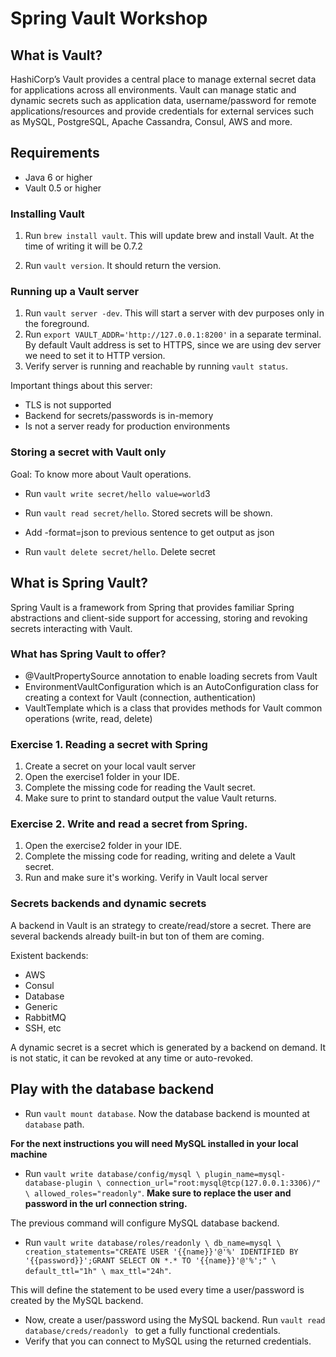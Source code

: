 # Spring Vault Workshop

## What is Vault?

HashiCorp’s Vault provides a central place to manage external secret data for applications across all environments. Vault can manage static and dynamic secrets such as application data, username/password for remote applications/resources and provide credentials for external services such as MySQL, PostgreSQL, Apache Cassandra, Consul, AWS and more.

## Requirements

- Java 6 or higher
- Vault 0.5 or higher

### Installing Vault
1. Run ``` brew install vault ```. This will update brew and install Vault. At the time of writing it will be 0.7.2

2. Run ``` vault version ```. It should return the version.

### Running up a Vault server

1. Run ``` vault server -dev ```. This will start a server with dev purposes only in the foreground.
2. Run ``` export VAULT_ADDR='http://127.0.0.1:8200' ``` in a separate terminal. By default Vault address is set to HTTPS, since we are using dev server we need to set it to HTTP version.
3. Verify server is running and reachable by running ``` vault status ```.

Important things about this server:
- TLS is not supported
- Backend for secrets/passwords is in-memory
- Is not a server ready for production environments

### Storing a secret with Vault only

Goal: To know more about Vault operations. 

- Run ``` vault write secret/hello value=world ```3

- Run ``` vault read secret/hello ```. Stored secrets will be shown.
- Add -format=json to previous sentence to get output as json

- Run ``` vault delete secret/hello ```. Delete secret

## What is Spring Vault?

Spring Vault is a framework from Spring that provides familiar Spring abstractions and client-side support for accessing, storing and revoking secrets interacting with Vault.

### What has Spring Vault to offer?

- @VaultPropertySource annotation to enable loading secrets from Vault
- EnvironmentVaultConfiguration which is an AutoConfiguration class for creating a context for Vault (connection, authentication)
- VaultTemplate which is a class that provides methods for Vault common operations (write, read, delete)

### Exercise 1. Reading a secret with Spring

1. Create a secret on your local vault server
2. Open the exercise1 folder in your IDE. 
3. Complete the missing code for reading the Vault secret.
4. Make sure to print to standard output the value Vault returns.


### Exercise 2. Write and read a secret from Spring.

1. Open the exercise2 folder in your IDE.
2. Complete the missing code for reading, writing and delete a Vault secret.
3. Run and make sure it's working. Verify in Vault local server

### Secrets backends and dynamic secrets

A backend in Vault is an strategy to create/read/store a secret. There are several backends already built-in but ton of them are coming. 

Existent backends:
- AWS
- Consul
- Database
- Generic
- RabbitMQ
- SSH, etc

A dynamic secret is a secret which is generated by a backend on demand. It is not static, it can be revoked at any time or auto-revoked.

## Play with the database backend

- Run ``` vault mount database ```. Now the database backend is mounted at ```database``` path. 

**For the next instructions you will need MySQL installed in your local machine**

- Run ``` vault write database/config/mysql \
    plugin_name=mysql-database-plugin \
    connection_url="root:mysql@tcp(127.0.0.1:3306)/" \
    allowed_roles="readonly" ```. **Make sure to replace the user and password in the url connection string.**

The previous command will configure MySQL database backend. 

- Run ``` vault write database/roles/readonly \
    db_name=mysql \
    creation_statements="CREATE USER '{{name}}'@'%' IDENTIFIED BY '{{password}}';GRANT SELECT ON *.* TO '{{name}}'@'%';" \
    default_ttl="1h" \
    max_ttl="24h" ```. 

This will define the statement to be used every time a user/password is created by the MySQL backend.

- Now, create a user/password using the MySQL backend. Run ```vault read database/creds/readonly ``` to get a fully functional credentials.
- Verify that you can connect to MySQL using the returned credentials. 


